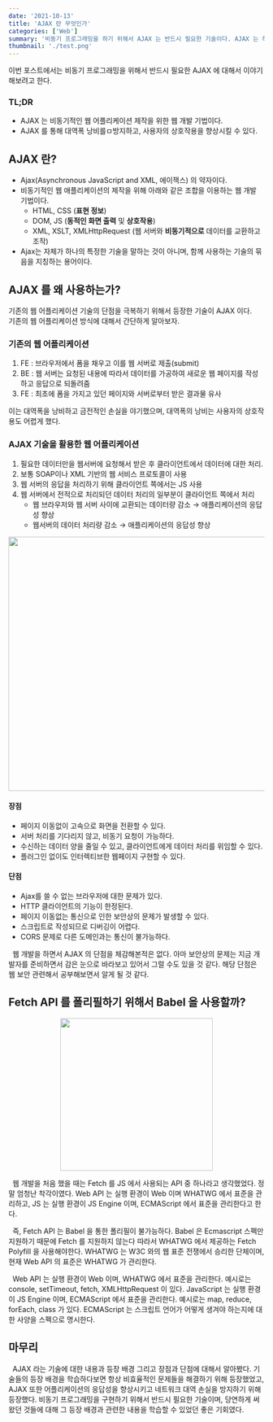 ```yaml
---
date: '2021-10-13'
title: 'AJAX 란 무엇인가'
categories: ['Web']
summary: '비동기 프로그래밍을 하기 위해서 AJAX 는 반드시 필요한 기술이다. AJAX 는 하나의 특정한 기술을 말하는 것이 아니라, 함께 사용하는 기술의 묶음을 지징하는 것이다. 비동기적인 웹 어플리케이션의 제작을 위해서는 HTML, CSS, DOM, XMLHttpRequest 등이 필요하다.'
thumbnail: './test.png'
---
```


이번 포스트에서는 비동기 프로그래밍을 위해서 반드시 필요한 AJAX 에 대해서 이야기해보려고 한다.

### TL;DR

- AJAX 는 비동기적인 웹 어플리케이션 제작을 위한 웹 개발 기법이다.
- AJAX 를 통해 대역폭 낭비를ㅁ방지하고, 사용자의 상호작용을 향상시킬 수 있다.

## AJAX 란?

- Ajax(Asynchronous JavaScript and XML, 에이잭스) 의 약자이다.
- 비동기적인 웹 애플리케이션의 제작을 위해 아래와 같은 조합을 이용하는 웹 개발 기법이다.
  - HTML, CSS (**표현 정보**)
  - DOM, JS (**동적인 화면 출력** 및 **상호작용**)
  - XML, XSLT, XMLHttpRequest (웹 서버와 **비동기적으로** 데이터를 교환하고 조작)
- Ajax는 자체가 하나의 특정한 기술을 말하는 것이 아니며, 함께 사용하는 기술의 묶음을 지칭하는 용어이다.

## AJAX 를 왜 사용하는가?

기존의 웹 어플리케이션 기술의 단점을 극복하기 위해서 등장한 기술이 AJAX 이다. <br/>
기존의 웹 어플리케이션 방식에 대해서 간단하게 알아보자.

### 기존의 웹 어플리케이션

1. FE : 브라우저에서 폼을 채우고 이를 웹 서버로 제출(submit)
2. BE : 웹 서버는 요청된 내용에 따라서 데이터를 가공하여 새로운 웹 페이지를 작성하고 응답으로 되돌려줌
3. FE : 최초에 폼을 가지고 있던 페이지와 서버로부터 받은 결과물 유사

이는 대역폭을 낭비하고 금전적인 손실을 야기했으며, 대역폭의 낭비는 사용자의 상호작용도 어렵게 했다.

### AJAX 기술을 활용한 웹 어플리케이션

1. 필요한 데이터만을 웹서버에 요청해서 받은 후 클라이언트에서 데이터에 대한 처리.
2. 보통 SOAP이나 XML 기반의 웹 서비스 프로토콜이 사용
3. 웹 서버의 응답을 처리하기 위해 클라이언트 쪽에서는 JS 사용
4. 웹 서버에서 전적으로 처리되던 데이터 처리의 일부분이 클라이언트 쪽에서 처리
   - 웹 브라우저와 웹 서버 사이에 교환되는 데이터량 감소 → 애플리케이션의 응답성 향상
   - 웹서버의 데이터 처리량 감소 → 애플리케이션의 응답성 향상

<div align="center">
<img src="https://s3.us-west-2.amazonaws.com/secure.notion-static.com/bb91e27d-0303-4738-93bf-dfe20589b447/%E1%84%89%E1%85%B3%E1%84%8F%E1%85%B3%E1%84%85%E1%85%B5%E1%86%AB%E1%84%89%E1%85%A3%E1%86%BA_2021-09-28_14.40.50.png?X-Amz-Algorithm=AWS4-HMAC-SHA256&X-Amz-Credential=AKIAT73L2G45O3KS52Y5%2F20211107%2Fus-west-2%2Fs3%2Faws4_request&X-Amz-Date=20211107T154115Z&X-Amz-Expires=86400&X-Amz-Signature=02f09c124aa26530e966edd4ac4952044c34880e0bad745deb9ecc86284ed922&X-Amz-SignedHeaders=host&response-content-disposition=filename%20%3D%22%25E1%2584%2589%25E1%2585%25B3%25E1%2584%258F%25E1%2585%25B3%25E1%2584%2585%25E1%2585%25B5%25E1%2586%25AB%25E1%2584%2589%25E1%2585%25A3%25E1%2586%25BA%25202021-09-28%252014.40.50.png%22" height="500" width="600">
</div>

#### 장점

- 페이지 이동없이 고속으로 화면을 전환할 수 있다.
- 서버 처리를 기다리지 않고, 비동기 요청이 가능하다.
- 수신하는 데이터 양을 줄일 수 있고, 클라이언트에게 데이터 처리를 위임할 수 있다.
- 플러그인 없이도 인터렉티브한 웹페이지 구현할 수 있다.

#### 단점

- Ajax를 쓸 수 없는 브라우저에 대한 문제가 있다.
- HTTP 클라이언트의 기능이 한정된다.
- 페이지 이동없는 통신으로 인한 보안상의 문제가 발생할 수 있다.
- 스크립트로 작성되므로 디버깅이 어렵다.
- CORS 문제로 다른 도메인과는 통신이 불가능하다.

&nbsp; 웹 개발을 하면서 AJAX 의 단점을 체감해본적은 없다. 아마 보안상의 문제는 지금 개발자를 준비하면서 감은 눈으로 바라보고 있어서 그럴 수도 있을 것 같다. 해당 단점은 웹 보안 관련해서 공부해보면서 알게 될 것 같다.

## Fetch API 를 폴리필하기 위해서 Babel 을 사용할까?

<div align="center">
<img src="https://s3.us-west-2.amazonaws.com/secure.notion-static.com/20260b3d-1442-407f-878f-c10a082ed06a/24.png?X-Amz-Algorithm=AWS4-HMAC-SHA256&X-Amz-Credential=AKIAT73L2G45O3KS52Y5%2F20211107%2Fus-west-2%2Fs3%2Faws4_request&X-Amz-Date=20211107T160005Z&X-Amz-Expires=86400&X-Amz-Signature=c9369edbb328002ded84d6ee755f1c9908626e98ff4f01f3f3c29926e4c65cec&X-Amz-SignedHeaders=host&response-content-disposition=filename%20%3D%2224.png%22" width="300">
</div>

&nbsp; 웹 개발을 처음 했을 때는 Fetch 를 JS 에서 사용되는 API 중 하나라고 생각했었다. 정말 엄청난 착각이였다. Web API 는 실행 환경이 Web 이며 WHATWG 에서 표준을 관리하고, JS 는 실행 환경이 JS Engine 이며, ECMAScript 에서 표준을 관리한다고 한다.

&nbsp; 즉, Fetch API 는 Babel 을 통한 폴리필이 불가능하다. Babel 은 Ecmascript 스펙만 지원하기 때문에 Fetch 를 지원하지 않는다 따라서 WHATWG 에서 제공하는 Fetch Polyfill 을 사용해야한다. WHATWG 는 W3C 와의 웹 표준 전쟁에서 승리한 단체이며, 현재 Web API 의 표준은 WHATWG 가 관리한다.

&nbsp; Web API 는 실행 환경이 Web 이며, WHATWG 에서 표준을 관리한다. 예시로는 console, setTimeout, fetch, XMLHttpRequest 이 있다. JavaScript 는 실행 환경이 JS Engine 이며, ECMAScript 에서 표준을 관리한다. 예시로는 map, reduce, forEach, class 가 있다. ECMAScript 는 스크립트 언어가 어떻게 생겨야 하는지에 대한 사양을 스펙으로 명시한다.

## 마무리

&nbsp; AJAX 라는 기술에 대한 내용과 등장 배경 그리고 장점과 단점에 대해서 알아봤다. 기술들의 등장 배경을 학습하다보면 항상 비효율적인 문제들을 해결하기 위해 등장했었고, AJAX 또한 어플리케이션의 응답성을 향상시키고 네트워크 대역 손실을 방지하기 위해 등장했다. 비동기 프로그래밍을 구현하기 위해서 반드시 필요한 기술이며, 당연하게 써왔던 것들에 대해 그 등장 배경과 관련한 내용을 학습할 수 있었던 좋은 기회였다.
